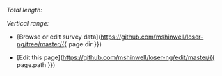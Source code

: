 *Total length:* <span id="total-length"></span>

*Vertical range:* <span id="vertical-range"></span>

* [Browse or edit survey data](https://github.com/mshinwell/loser-ng/tree/master/{{ page.dir }})

* [Edit this page](https://github.com/mshinwell/loser-ng/edit/master/{{ page.path }})

<script>
var xmlhttp = new XMLHttpRequest();
xmlhttp.onreadystatechange = function() {
  if (this.readyState == 4 && this.status == 200) {
    var caves = JSON.parse(this.responseText);
    var cave = caves["cave"];
    document.getElementById("total-length").innerHTML =
      cave["total-length"]
    document.getElementById("vertical-range").innerHTML =
      cave["vertical-range"]
  } else {
    document.getElementById("total-length").innerHTML =
      "(unavailable)"
    document.getElementById("vertical-range").innerHTML =
      "(unavailable)"
  }
};
xmlhttp.open("GET", "cave.json", true);
xmlhttp.send();
</script>

